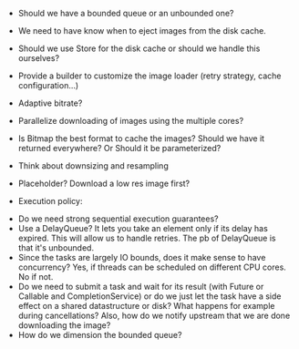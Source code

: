 - Should we have a bounded queue or an unbounded one?
- We need to have know when to eject images from the disk cache.
- Should we use Store for the disk cache or should we handle this ourselves?
- Provide a builder to customize the image loader (retry strategy, cache configuration...)
- Adaptive bitrate?
- Parallelize downloading of images using the multiple cores?
- Is Bitmap the best format to cache the images? Should we have it returned everywhere? Or Should it be parameterized?
- Think about downsizing and resampling
- Placeholder? Download a low res image first?

- Execution policy:
* Do we need strong sequential execution guarantees?
* Use a DelayQueue? It lets you take an element only if its delay has expired. This will allow us to handle retries. The pb of DelayQueue is that it's unbounded.
* Since the tasks are largely IO bounds, does it make sense to have concurrency? Yes, if threads can be scheduled on different CPU cores. No if not.
* Do we need to submit a task and wait for its result (with Future or Callable and CompletionService) or do we just let the task have a side effect on a shared datastructure or disk? What happens for example during cancellations? Also, how do we notify upstream that we are done downloading the image?
* How do we dimension the bounded queue?